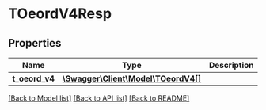 # TOeordV4Resp

## Properties
Name | Type | Description | Notes
------------ | ------------- | ------------- | -------------
**t_oeord_v4** | [**\Swagger\Client\Model\TOeordV4[]**](TOeordV4.md) |  | [optional] 

[[Back to Model list]](../README.md#documentation-for-models) [[Back to API list]](../README.md#documentation-for-api-endpoints) [[Back to README]](../README.md)


